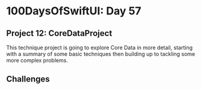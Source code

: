 # 100DaysOfSwiftUI: Day 57

## Project 12: CoreDataProject
This technique project is going to explore Core Data in more detail, starting with a summary of some basic techniques then building up to tackling some more complex problems.

## Challenges
